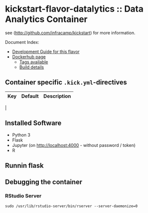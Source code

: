 
# kickstart-flavor-datalytics :: Data Analytics Container

see (http://github.com/infracamp/kickstart) for more information.

Document Index:

- [Development Guide for this flavor](DEVELOPMENT.md)
- [Dockerhub page](https://hub.docker.com/r/infracamp/kickstart-flavor-py3/)
    - [Tags available](https://hub.docker.com/r/infracamp/kickstart-flavor-py3/tags/)
    - [Build details](https://hub.docker.com/r/infracamp/kickstart-flavor-py3/builds/)


## Container specific `.kick.yml`-directives

| Key | Default | Description |
|----------------|----------------|---------------------|
|

## Installed Software

- Python 3
- Flask
- Jupyter (on [http://localhost:4000](http://localhost:4000) - without password / token)
- R



## Runnin flask


## Debugging the container

### RStudio Server

```
sudo /usr/lib/rstudio-server/bin/rserver --server-daemonize=0
```

